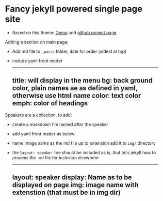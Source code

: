 Fancy jekyll powered single page site
======================


- Based on this theme: [Demo](http://t413.com/SinglePaged) and  [github project page](https://github.com/t413/SinglePaged)


Adding a section on main page:
 - Add md file to `_posts` folder, date for order (oldest at top)
 - include yaml front matter
 
    --- 
    title: will display in the menu
    bg: back ground color, plain names ae as defined in yaml, otherwise use html name
    color: text color
    emph: color of headings
    ---

Speakers are a collection, to add: 
 - create a markdown file named after the speaker
 - add yaml front matter as below
 - name image same as the md file up to extension add it to `img/` directory
 - the `layout: speaker` line should be included as is, that tells jekyll how to process the `.md` file for inclusion elsewhere

    ---
    layout: speaker 
    display: Name as to be displayed on page
    img: image name with extenstion (that must be in img dir)
    ---